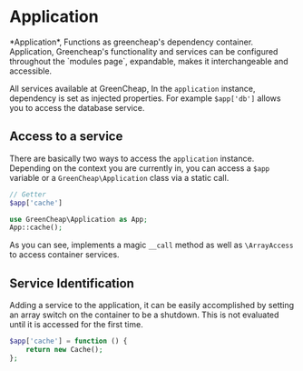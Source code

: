 # Application

<p class="uk-article-lead">*Application*, Functions as greencheap's dependency container. Application, Greencheap's functionality and services can be configured throughout the `modules page`, expandable, makes it interchangeable and accessible.</p>

All services available at GreenCheap, In the `application` instance, dependency is set as injected properties. For example `$app['db']` allows you to access the database service.

## Access to a service

There are basically two ways to access the `application` instance. Depending on the context you are currently in, you can access a `$app` variable or a `GreenCheap\Application` class via a static call.

```php
// Getter
$app['cache']

use GreenCheap\Application as App;
App::cache();
```

As you can see, implements a magic `__call` method as well as `\ArrayAccess` to access container services.

## Service Identification
Adding a service to the application, it can be easily accomplished by setting an array switch on the container to be a shutdown. This is not evaluated until it is accessed for the first time.

```php
$app['cache'] = function () {
    return new Cache();
};
```